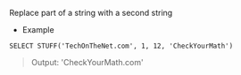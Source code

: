 Replace part of a string with a second string
  - Example 
  ```
  SELECT STUFF('TechOnTheNet.com', 1, 12, 'CheckYourMath')
  ```
  > Output: 'CheckYourMath.com'
